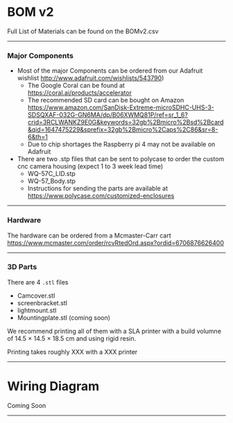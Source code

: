 # BOM v2

Full List of Materials can be found on the BOMv2.csv

---
### Major Components

- Most of the major Components can be ordered from our Adafruit wishlist http://www.adafruit.com/wishlists/543790)   
  - The Google Coral can be found at https://coral.ai/products/accelerator  
  - The recommended SD card can be bought on Amazon https://www.amazon.com/SanDisk-Extreme-microSDHC-UHS-3-SDSQXAF-032G-GN6MA/dp/B06XWMQ81P/ref=sr_1_6?crid=3RCLWANKZ9E0G&keywords=32gb%2Bmicro%2Bsd%2Bcard&qid=1647475229&sprefix=32gb%2Bmicro%2Caps%2C86&sr=8-6&th=1  
  - Due to chip shortages the Raspberry pi 4 may not be available on Adafruit
- There are two .stp files that can be sent to polycase to order the custom cnc camera housing (expect 1 to 3 week lead time)
  - WQ-57C_LID.stp
  - WQ-57_Body.stp
  - Instructions for sending the parts are available at https://www.polycase.com/customized-enclosures 


---
### Hardware

The hardware can be ordered from a Mcmaster-Carr cart https://www.mcmaster.com/order/rcvRtedOrd.aspx?ordid=6706876626400   

---
### 3D Parts

There are 4 `.stl` files
- Camcover.stl
- screenbracket.stl
- lightmount.stl
- Mountingplate.stl (coming soon)

We recommend printing all of them with a SLA printer with a build volumne of 14.5 × 14.5 × 18.5 cm and using rigid resin.

Printing takes roughly XXX with a XXX printer

---
# Wiring Diagram

Coming Soon

---
 

